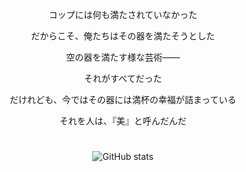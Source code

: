 <p align="center">コップには何も満たされていなかった</p>
<p align="center">だからこそ、俺たちはその器を満たそうとした</p>
<p align="center">空の器を満たす様な芸術――</p>
<p align="center">それがすべてだった</p>
<p align="center">だけれども、今ではその器には満杯の幸福が詰まっている</p>
<p align="center">それを人は、『美』と呼んだんだ</p>
<h1></h1>

<p align="center">
  <img src="https://github-readme-stats.vercel.app/api?username=ryaochengfeng&show_icons=true&count_private=true" alt="GitHub stats">
</p>
